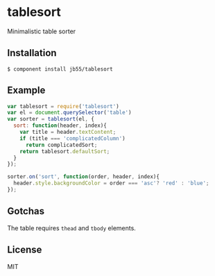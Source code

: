 
# tablesort

  Minimalistic table sorter

## Installation

    $ component install jb55/tablesort

## Example

```javascript
var tablesort = require('tablesort')
var el = document.querySelector('table')
var sorter = tablesort(el, {
  sort: function(header, index){
    var title = header.textContent;
    if (title === 'complicatedColumn')
      return complicatedSort;
    return tablesort.defaultSort;
  }
});

sorter.on('sort', function(order, header, index){
  header.style.backgroundColor = order === 'asc'? 'red' : 'blue';
});
```

## Gotchas

The table requires `thead` and `tbody` elements.

## License

  MIT
